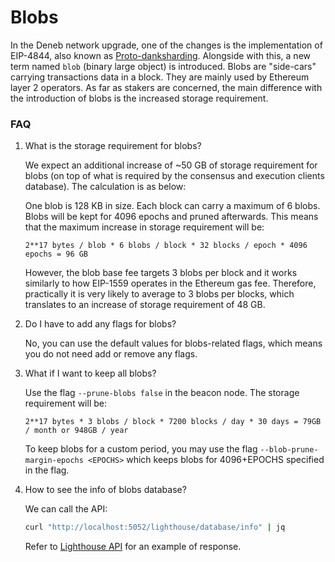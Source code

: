 # Blobs

In the Deneb network upgrade, one of the changes is the implementation of EIP-4844, also known as [Proto-danksharding](https://blog.ethereum.org/2024/02/27/dencun-mainnet-announcement). Alongside with this, a new term named `blob` (binary large object) is introduced. Blobs are "side-cars" carrying transactions data in a block. They are mainly used by Ethereum layer 2 operators. As far as stakers are concerned, the main difference with the introduction of blobs is the increased storage requirement. 

### FAQ

1. What is the storage requirement for blobs?

   We expect an additional increase of ~50 GB of storage requirement for blobs (on top of what is required by the consensus and execution clients database). The calculation is as below:

   One blob is 128 KB in size. Each block can carry a maximum of 6 blobs. Blobs will be kept for 4096 epochs and pruned afterwards. This means that the maximum increase in storage requirement will be:

   ```
   2**17 bytes / blob * 6 blobs / block * 32 blocks / epoch * 4096 epochs = 96 GB
   ```

   However, the blob base fee targets 3 blobs per block and it works similarly to how EIP-1559 operates in the Ethereum gas fee. Therefore, practically it is very likely to average to 3 blobs per blocks, which translates to an increase of storage requirement of 48 GB.


1. Do I have to add any flags for blobs?

   No, you can use the default values for blobs-related flags, which means you do not need add or remove any flags. 

1. What if I want to keep all blobs?

   Use the flag `--prune-blobs false` in the beacon node. The storage requirement will be:

   ```
   2**17 bytes * 3 blobs / block * 7200 blocks / day * 30 days = 79GB / month or 948GB / year
   ```
   
   To keep blobs for a custom period, you may use the flag `--blob-prune-margin-epochs <EPOCHS>` which keeps blobs for 4096+EPOCHS specified in the flag.

1. How to see the info of blobs database?

   We can call the API: 

   ```bash
   curl "http://localhost:5052/lighthouse/database/info" | jq
   ```

   Refer to [Lighthouse API](./api-lighthouse.md#lighthousedatabaseinfo) for an example of response. 